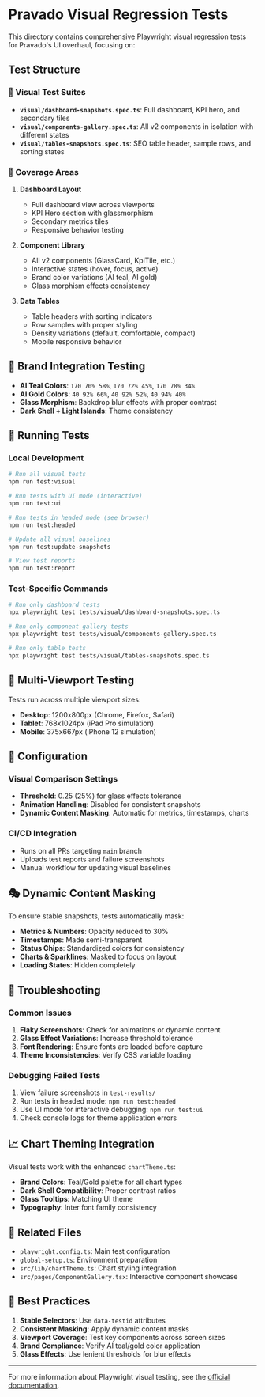 # Pravado Visual Regression Tests

This directory contains comprehensive Playwright visual regression tests for Pravado's UI overhaul, focusing on:

## Test Structure

### 📸 Visual Test Suites

- **`visual/dashboard-snapshots.spec.ts`**: Full dashboard, KPI hero, and secondary tiles
- **`visual/components-gallery.spec.ts`**: All v2 components in isolation with different states
- **`visual/tables-snapshots.spec.ts`**: SEO table header, sample rows, and sorting states

### 🎯 Coverage Areas

1. **Dashboard Layout**
   - Full dashboard view across viewports
   - KPI Hero section with glassmorphism
   - Secondary metrics tiles
   - Responsive behavior testing

2. **Component Library**
   - All v2 components (GlassCard, KpiTile, etc.)
   - Interactive states (hover, focus, active)
   - Brand color variations (AI teal, AI gold)
   - Glass morphism effects consistency

3. **Data Tables**
   - Table headers with sorting indicators
   - Row samples with proper styling
   - Density variations (default, comfortable, compact)
   - Mobile responsive behavior

## 🎨 Brand Integration Testing

- **AI Teal Colors**: `170 70% 58%`, `170 72% 45%`, `170 78% 34%`
- **AI Gold Colors**: `40 92% 66%`, `40 92% 52%`, `40 94% 40%`
- **Glass Morphism**: Backdrop blur effects with proper contrast
- **Dark Shell + Light Islands**: Theme consistency

## 🚀 Running Tests

### Local Development

```bash
# Run all visual tests
npm run test:visual

# Run tests with UI mode (interactive)
npm run test:ui

# Run tests in headed mode (see browser)
npm run test:headed

# Update all visual baselines
npm run test:update-snapshots

# View test reports
npm run test:report
```

### Test-Specific Commands

```bash
# Run only dashboard tests
npx playwright test tests/visual/dashboard-snapshots.spec.ts

# Run only component gallery tests
npx playwright test tests/visual/components-gallery.spec.ts

# Run only table tests
npx playwright test tests/visual/tables-snapshots.spec.ts
```

## 📱 Multi-Viewport Testing

Tests run across multiple viewport sizes:

- **Desktop**: 1200x800px (Chrome, Firefox, Safari)
- **Tablet**: 768x1024px (iPad Pro simulation)
- **Mobile**: 375x667px (iPhone 12 simulation)

## 🔧 Configuration

### Visual Comparison Settings

- **Threshold**: 0.25 (25%) for glass effects tolerance
- **Animation Handling**: Disabled for consistent snapshots
- **Dynamic Content Masking**: Automatic for metrics, timestamps, charts

### CI/CD Integration

- Runs on all PRs targeting `main` branch
- Uploads test reports and failure screenshots
- Manual workflow for updating visual baselines

## 🎭 Dynamic Content Masking

To ensure stable snapshots, tests automatically mask:

- **Metrics & Numbers**: Opacity reduced to 30%
- **Timestamps**: Made semi-transparent
- **Status Chips**: Standardized colors for consistency
- **Charts & Sparklines**: Masked to focus on layout
- **Loading States**: Hidden completely

## 🐛 Troubleshooting

### Common Issues

1. **Flaky Screenshots**: Check for animations or dynamic content
2. **Glass Effect Variations**: Increase threshold tolerance
3. **Font Rendering**: Ensure fonts are loaded before capture
4. **Theme Inconsistencies**: Verify CSS variable loading

### Debugging Failed Tests

1. View failure screenshots in `test-results/`
2. Run tests in headed mode: `npm run test:headed`
3. Use UI mode for interactive debugging: `npm run test:ui`
4. Check console logs for theme application errors

## 📈 Chart Theming Integration

Visual tests work with the enhanced `chartTheme.ts`:

- **Brand Colors**: Teal/Gold palette for all chart types
- **Dark Shell Compatibility**: Proper contrast ratios
- **Glass Tooltips**: Matching UI theme
- **Typography**: Inter font family consistency

## 🔗 Related Files

- `playwright.config.ts`: Main test configuration
- `global-setup.ts`: Environment preparation
- `src/lib/chartTheme.ts`: Chart styling integration
- `src/pages/ComponentGallery.tsx`: Interactive component showcase

## 📝 Best Practices

1. **Stable Selectors**: Use `data-testid` attributes
2. **Consistent Masking**: Apply dynamic content masks
3. **Viewport Coverage**: Test key components across screen sizes
4. **Brand Compliance**: Verify AI teal/gold color application
5. **Glass Effects**: Use lenient thresholds for blur effects

---

For more information about Playwright visual testing, see the [official documentation](https://playwright.dev/docs/test-screenshots).
